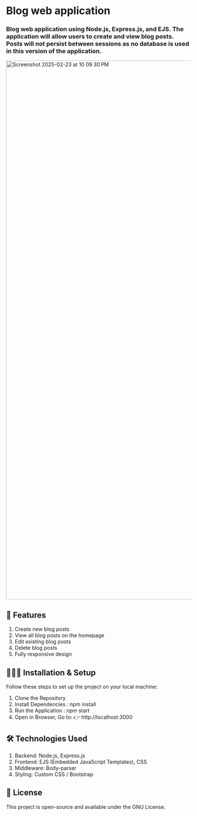 # Blog web application
### Blog web application using Node.js, Express.js, and EJS. The application will allow users to create and view blog posts. Posts will not persist between sessions as no database is used in this version of the application. 

<img width="1470" alt="Screenshot 2025-02-23 at 10 09 30 PM" src="https://github.com/user-attachments/assets/59e6e446-563e-4e60-9d51-7d12e29f66cf" />


## 🤩 Features

1. Create new blog posts
2. View all blog posts on the homepage
3. Edit existing blog posts
4. Delete blog posts
5. Fully responsive design

## 👨🏻‍🏫 Installation & Setup
Follow these steps to set up the project on your local machine:

1. Clone the Repository
2. Install Dependencies : npm install
3. Run the Application : npm start
4. Open in Browser, Go to: 👉 http://localhost:3000
 

## 🛠 Technologies Used

1. Backend: Node.js, Express.js
2. Frontend: EJS (Embedded JavaScript Templates), CSS
3. Middleware: Body-parser
4. Styling: Custom CSS / Bootstrap

## 🔗 License

This project is open-source and available under the GNU License.
